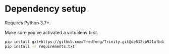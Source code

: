 # Dependency setup

Requires Python 3.7+.

Make sure you've activated a virtualenv first.

```bash
pip install git+https://github.com/fredfeng/Trinity.git@de512cb921afbdab36cd1e2c8e393dba142fe6d3
pip install -r requirements.txt
```
